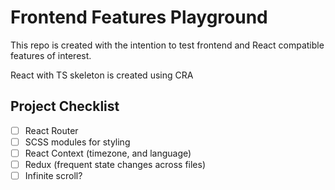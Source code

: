 # Frontend Features Playground

This repo is created with the intention to test frontend and React compatible features of interest.

React with TS skeleton is created using CRA

## Project Checklist
- [ ] React Router
- [ ] SCSS modules for styling
- [ ] React Context (timezone, and language)
- [ ] Redux (frequent state changes across files)
- [ ] Infinite scroll?
